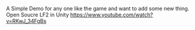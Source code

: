 A Simple Demo for any one like the game and want to add some new thing.
Open Soucre LF2 in Unity
https://www.youtube.com/watch?v=RKwJ_34FgBs
